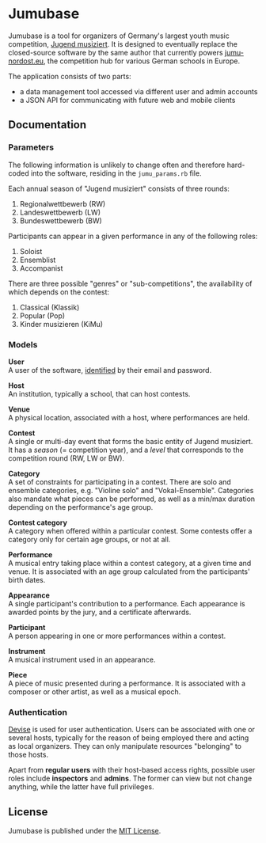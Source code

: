 Jumubase
========

Jumubase is a tool for organizers of Germany's largest youth music competition, [Jugend musiziert][jugend-musiziert]. It is designed to eventually replace the closed-source software by the same author that currently powers [jumu-nordost.eu][jumu-nordost], the competition hub for various German schools in Europe.

The application consists of two parts:

* a data management tool accessed via different user and admin accounts
* a JSON API for communicating with future web and mobile clients

[jugend-musiziert]: https://en.wikipedia.org/wiki/Jugend_musiziert
[jumu-nordost]: http://www.jumu-nordost.eu

## Documentation

### Parameters

The following information is unlikely to change often and therefore hard-coded into the software, residing in the `jumu_params.rb` file.

Each annual season of "Jugend musiziert" consists of three rounds:

1. Regionalwettbewerb (RW)
2. Landeswettbewerb (LW)
3. Bundeswettbewerb (BW)

Participants can appear in a given performance in any of the following roles:

1. Soloist
2. Ensemblist
3. Accompanist

There are three possible "genres" or "sub-competitions", the availability of which depends on the contest:

1. Classical (Klassik)
2. Popular (Pop)
3. Kinder musizieren (KiMu)

### Models

__User__<br />
A user of the software, [identified](#authentication) by their email and password.

__Host__<br />
An institution, typically a school, that can host contests.

__Venue__<br />
A physical location, associated with a host, where performances are held.

__Contest__<br />
A single or multi-day event that forms the basic entity of Jugend musiziert. It has a _season_ (= competition year), and a _level_ that corresponds to the competition round (RW, LW or BW).

__Category__<br />
A set of constraints for participating in a contest. There are solo and ensemble categories, e.g. "Violine solo" and "Vokal-Ensemble". Categories also mandate what pieces can be performed, as well as a min/max duration depending on the performance's age group.

__Contest category__<br />
A category when offered within a particular contest. Some contests offer a category only for certain age groups, or not at all.

__Performance__<br />
A musical entry taking place within a contest category, at a given time and venue. It is associated with an age group calculated from the participants' birth dates.

__Appearance__<br />
A single participant's contribution to a performance. Each appearance is awarded points by the jury, and a certificate afterwards.

__Participant__<br />
A person appearing in one or more performances within a contest.

__Instrument__<br />
A musical instrument used in an appearance.

__Piece__<br />
A piece of music presented during a performance. It is associated with a composer or other artist, as well as a musical epoch.

### Authentication

[Devise][devise] is used for user authentication. Users can be associated with one or several hosts, typically for the reason of being employed there and acting as local organizers. They can only manipulate resources "belonging" to those hosts.

Apart from __regular users__ with their host-based access rights, possible user roles include __inspectors__ and __admins__. The former can view but not change anything, while the latter have full privileges.

[devise]: https://github.com/plataformatec/devise

## License

Jumubase is published under the [MIT License][mit-license].

[mit-license]: https://opensource.org/licenses/MIT

